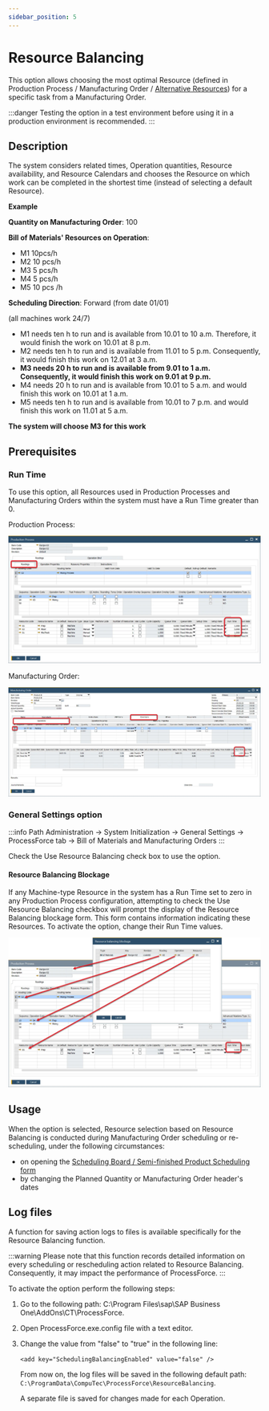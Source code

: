 ```yaml
---
sidebar_position: 5
---
```


# Resource Balancing

This option allows choosing the most optimal Resource (defined in Production Process / Manufacturing Order / [Alternative Resources](./gantt-chart/alternative-resources.md)) for a specific task from a Manufacturing Order.

:::danger
    Testing the option in a test environment before using it in a production environment is recommended.
:::

## Description

The system considers related times, Operation quantities, Resource availability, and Resource Calendars and chooses the Resource on which work can be completed in the shortest time (instead of selecting a default Resource).

**Example**

**Quantity on Manufacturing Order**: 100

**Bill of Materials' Resources on Operation**:

- M1 10pcs/h
- M2 10 pcs/h
- M3 5 pcs/h
- M4 5 pcs/h
- M5 10 pcs /h

**Scheduling Direction**: Forward (from date 01/01)

(all machines work 24/7)

- M1 needs ten h to run and is available from 10.01 to 10 a.m. Therefore, it would finish the work on 10.01 at 8 p.m.
- M2 needs ten h to run and is available from 11.01 to 5 p.m. Consequently, it would finish this work on 12.01 at 3 a.m.
- **M3 needs 20 h to run and is available from 9.01 to 1 a.m. Consequently, it would finish this work on 9.01 at 9 p.m.**
- M4 needs 20 h to run and is available from 10.01 to 5 a.m. and would finish this work on 10.01 at 1 a.m.
- M5 needs ten h to run and is available from 10.01 to 7 p.m. and would finish this work on 11.01 at 5 a.m.

**The system will choose M3 for this work**

## Prerequisites

### Run Time

To use this option, all Resources used in Production Processes and Manufacturing Orders within the system must have a Run Time greater than 0.

Production Process:

![Production Process Runtime](./media/resource-balancing/production-process-runtime.webp)

Manufacturing Order:

![Manufacturing Order Run Time](./media/resource-balancing/manufacturing-order-runtime.webp)

### General Settings option

:::info Path
    Administration → System Initialization → General Settings → ProcessForce tab → Bill of Materials and Manufacturing Orders
:::

Check the Use Resource Balancing check box to use the option.

#### Resource Balancing Blockage

If any Machine-type Resource in the system has a Run Time set to zero in any Production Process configuration, attempting to check the Use Resource Balancing checkbox will prompt the display of the Resource Balancing blockage form. This form contains information indicating these Resources. To activate the option, change their Run Time values.

![Resource Balancing Blockage](./media/resource-balancing/resource-balancing-blockage.webp)

## Usage

When the option is selected, Resource selection based on Resource Balancing is conducted during Manufacturing Order scheduling or re-scheduling, under the following circumstances:

- on opening the [Scheduling Board / Semi-finished Product Scheduling form](./scheduling-board.md#how-to-open-scheduling-board--semi-finished-product-scheduling)
- by changing the Planned Quantity or Manufacturing Order header's dates

## Log files

A function for saving action logs to files is available specifically for the Resource Balancing function.

:::warning
    Please note that this function records detailed information on every scheduling or rescheduling action related to Resource Balancing. Consequently, it may impact the performance of ProcessForce.
:::

To activate the option perform the following steps:

1. Go to the following path: C:\Program Files\sap\SAP Business One\AddOns\CT\ProcessForce.
2. Open ProcessForce.exe.config file with a text editor.
3. Change the value from "false" to "true" in the following line:

   ```config
   <add key="SchedulingBalancingEnabled" value="false" />
   ```

   From now on, the log files will be saved in the following default path: `C:\ProgramData\CompuTec\ProcessForce\ResourceBalancing`.

   A separate file is saved for changes made for each Operation.
